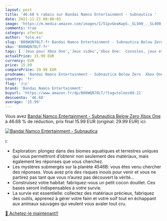 ```yaml
---
layout: post
title: '46.68 % rabais sur Bandai Namco Entertainment - Subnautica '
date: 2021-11-21 08:00:03
image: 'https://m.media-amazon.com/images/I/51pvGeaKwpS._SL500_._SL400_.jpg'
comments: true
category: ofertas
author: 'tole.es'
slug: 'B08WQN78LT-fr Bandai Namco Entertainment - Subnautica Below Zero Xbox One'
sku: 'B08WQN78LT-fr'
tags: [ 'Jeux pour Xbox One','Jeux vidéo','Xbox One:  Consoles, jeux et accessoires','bandai namco entertainment', ]
actualPrice: 15.99 EUR
currency: EUR
price: 15.99
comparePrice: 29.99 EUR
prodname: 'Bandai Namco Entertainment - Subnautica Below Zero  Xbox One '
country: 'fr'
flag: '🇫🇷'
brand: 'Bandai Namco Entertainment'
buyurl: 'https://www.amazon.fr/dp/B08WQN78LT/?tag=tolees0d-21'
descuento: '46.68'
average: '15.99'
---
```


Vous avez [Bandai Namco Entertainment - Subnautica Below Zero  Xbox One ](https://www.amazon.fr/dp/B08WQN78LT/?tag=tolees0d-21)  à  46.68 % de réduction, prix final  15.99 EUR (original: 29.99 EUR) ici:

[![Bandai Namco Entertainment - Subnautica ](https://m.media-amazon.com/images/I/51pvGeaKwpS._SL500_._SL400_.jpg)](https://www.amazon.fr/dp/B08WQN78LT/?tag=tolees0d-21)

ℹ️:

- Exploration: plongez dans des biomes aquatiques et terrestres uniques qui vous permettront d’obtenir non seulement des matériaux, mais également les réponses que vous cherchez.
- Les mystères submergés sur la planète 4546B: vous êtes venu chercher des réponses. Vous avez pris des risques inouïs pour venir et vous ne partirez pas tant que vous n’aurez pas découvert la vérité…
- Construisez votre habitat: fabriquez-vous un petit cocon douillet. Ces bases seront indispensables à votre survie.
- La survie est essentielle: collectez des matériaux précieux, fabriquez des outils, apprenez à gérer votre faim et votre soif tout en échappant aux animaux sauvages qui veulent vous avaler tout cru.

[🛒 Achetez-le maintenant!!](https://www.amazon.fr/dp/B08WQN78LT/?tag=tolees0d-21)
